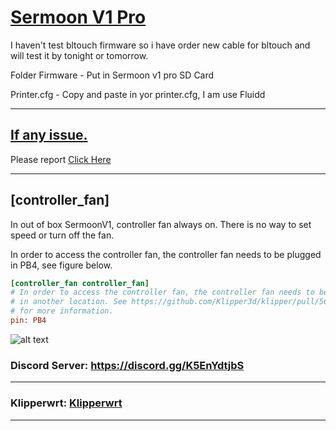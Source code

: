 # <ins>Sermoon V1 Pro</ins>

I haven't test bltouch firmware so i have order new cable for bltouch and will test it by tonight or tomorrow. 
 
Folder Firmware - Put in Sermoon v1 pro SD Card

Printer.cfg - Copy and paste in yor printer.cfg, I am use Fluidd 

  ---------------------------------------------------------------------------------

## <ins>If any issue.</ins>
Please report [Click Here](https://github.com/MrSmith9/Sermoonv1proklipper/issues)

  ---------------------------------------------------------------------------------
## [controller_fan]
In out of box SermoonV1, controller fan always on. There is no way to set speed or turn off the fan.

In order to access the controller fan, the controller fan needs to be plugged in PB4, see figure below.
```cfg
[controller_fan controller_fan]
# In order to access the controller fan, the controller fan needs to be plugged
# in another location. See https://github.com/Klipper3d/klipper/pull/5621
# for more information.
pin: PB4
```

![alt text](https://cdn.discordapp.com/attachments/1208184329281343529/1208184544579027044/176997205-250d62d5-af9c-4f60-8fb9-85a33f329b3f.jpg?ex=65e25c8a&is=65cfe78a&hm=07e01e935f592eebb606d2b5071bf57623c541ecc53155b48de7ce8e1d7b11c6&)

 ### Discord Server: https://discord.gg/K5EnYdtjbS

  ---------------------------------------------------------------------------------

### Klipperwrt: [Klipperwrt](https://github.com/ihrapsa/KlipperWrt)


   ---------------------------------------------------------------------------------